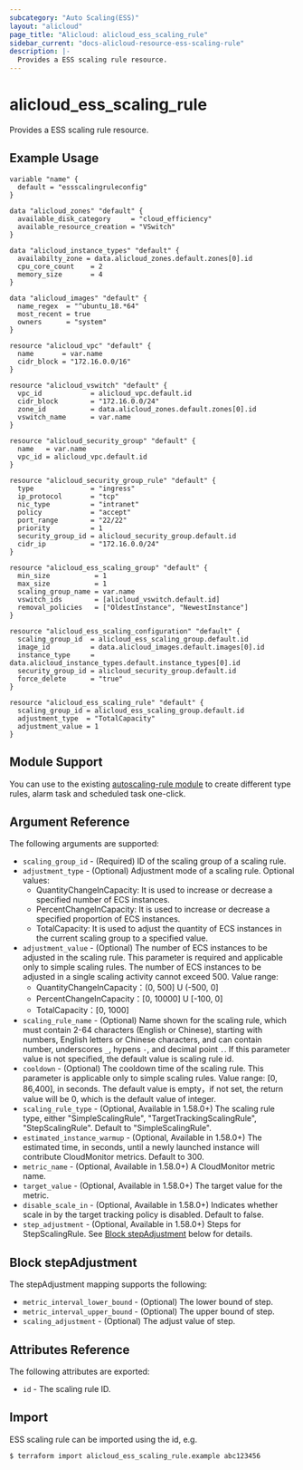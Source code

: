 ```yaml
---
subcategory: "Auto Scaling(ESS)"
layout: "alicloud"
page_title: "Alicloud: alicloud_ess_scaling_rule"
sidebar_current: "docs-alicloud-resource-ess-scaling-rule"
description: |-
  Provides a ESS scaling rule resource.
---
```


# alicloud\_ess\_scaling\_rule

Provides a ESS scaling rule resource.

## Example Usage

```
variable "name" {
  default = "essscalingruleconfig"
}

data "alicloud_zones" "default" {
  available_disk_category     = "cloud_efficiency"
  available_resource_creation = "VSwitch"
}

data "alicloud_instance_types" "default" {
  availabilty_zone = data.alicloud_zones.default.zones[0].id
  cpu_core_count    = 2
  memory_size       = 4
}

data "alicloud_images" "default" {
  name_regex  = "^ubuntu_18.*64"
  most_recent = true
  owners      = "system"
}

resource "alicloud_vpc" "default" {
  name       = var.name
  cidr_block = "172.16.0.0/16"
}

resource "alicloud_vswitch" "default" {
  vpc_id            = alicloud_vpc.default.id
  cidr_block        = "172.16.0.0/24"
  zone_id           = data.alicloud_zones.default.zones[0].id
  vswitch_name      = var.name
}

resource "alicloud_security_group" "default" {
  name   = var.name
  vpc_id = alicloud_vpc.default.id
}

resource "alicloud_security_group_rule" "default" {
  type              = "ingress"
  ip_protocol       = "tcp"
  nic_type          = "intranet"
  policy            = "accept"
  port_range        = "22/22"
  priority          = 1
  security_group_id = alicloud_security_group.default.id
  cidr_ip           = "172.16.0.0/24"
}

resource "alicloud_ess_scaling_group" "default" {
  min_size           = 1
  max_size           = 1
  scaling_group_name = var.name
  vswitch_ids        = [alicloud_vswitch.default.id]
  removal_policies   = ["OldestInstance", "NewestInstance"]
}

resource "alicloud_ess_scaling_configuration" "default" {
  scaling_group_id  = alicloud_ess_scaling_group.default.id
  image_id          = data.alicloud_images.default.images[0].id
  instance_type     = data.alicloud_instance_types.default.instance_types[0].id
  security_group_id = alicloud_security_group.default.id
  force_delete      = "true"
}

resource "alicloud_ess_scaling_rule" "default" {
  scaling_group_id = alicloud_ess_scaling_group.default.id
  adjustment_type  = "TotalCapacity"
  adjustment_value = 1
}
```

## Module Support

You can use to the existing [autoscaling-rule module](https://registry.terraform.io/modules/terraform-alicloud-modules/autoscaling-rule/alicloud) 
to create different type rules, alarm task and scheduled task one-click.

## Argument Reference

The following arguments are supported:

* `scaling_group_id` - (Required) ID of the scaling group of a scaling rule.
* `adjustment_type` - (Optional) Adjustment mode of a scaling rule. Optional values:
    - QuantityChangeInCapacity: It is used to increase or decrease a specified number of ECS instances.
    - PercentChangeInCapacity: It is used to increase or decrease a specified proportion of ECS instances.
    - TotalCapacity: It is used to adjust the quantity of ECS instances in the current scaling group to a specified value.
* `adjustment_value` - (Optional) The number of ECS instances to be adjusted in the scaling rule. This parameter is required and applicable only to simple scaling rules. The number of ECS instances to be adjusted in a single scaling activity cannot exceed 500. Value range:
    - QuantityChangeInCapacity：(0, 500] U (-500, 0]
    - PercentChangeInCapacity：[0, 10000] U [-100, 0]
    - TotalCapacity：[0, 1000]
* `scaling_rule_name` - (Optional) Name shown for the scaling rule, which must contain 2-64 characters (English or Chinese), starting with numbers, English letters or Chinese characters, and can contain number, underscores `_`, hypens `-`, and decimal point `.`. If this parameter value is not specified, the default value is scaling rule id. 
* `cooldown` - (Optional) The cooldown time of the scaling rule. This parameter is applicable only to simple scaling rules. Value range: [0, 86,400], in seconds. The default value is empty，if not set, the return value will be 0, which is the default value of integer.
* `scaling_rule_type` - (Optional, Available in 1.58.0+) The scaling rule type, either "SimpleScalingRule", "TargetTrackingScalingRule", "StepScalingRule". Default to "SimpleScalingRule".
* `estimated_instance_warmup` - (Optional, Available in 1.58.0+) The estimated time, in seconds, until a newly launched instance will contribute CloudMonitor metrics. Default to 300.
* `metric_name` - (Optional, Available in 1.58.0+) A CloudMonitor metric name.
* `target_value` - (Optional, Available in 1.58.0+) The target value for the metric.
* `disable_scale_in` - (Optional, Available in 1.58.0+) Indicates whether scale in by the target tracking policy is disabled. Default to false.
* `step_adjustment` - (Optional, Available in 1.58.0+) Steps for StepScalingRule. See [Block stepAdjustment](#block-stepAdjustment) below for details.

## Block stepAdjustment

The stepAdjustment mapping supports the following:

* `metric_interval_lower_bound` - (Optional) The lower bound of step.
* `metric_interval_upper_bound` - (Optional) The upper bound of step.
* `scaling_adjustment` - (Optional) The adjust value of step.

## Attributes Reference

The following attributes are exported:

* `id` - The scaling rule ID.

## Import

ESS scaling rule can be imported using the id, e.g.

```
$ terraform import alicloud_ess_scaling_rule.example abc123456
```
